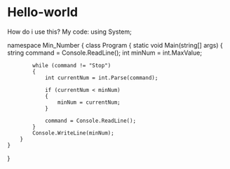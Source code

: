 # Hello-world
How do i use this? 
My code:
using System;

namespace Min_Number
{
    class Program
    {
        static void Main(string[] args)
        {
            string command = Console.ReadLine();
            int minNum = int.MaxValue;

            while (command != "Stop")
            {
                int currentNum = int.Parse(command);

                if (currentNum < minNum)
                {
                    minNum = currentNum;
                }

                command = Console.ReadLine();
            }
            Console.WriteLine(minNum);
        }
    }
}
